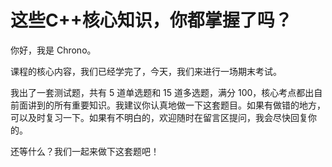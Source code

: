 # 这些C++核心知识，你都掌握了吗？

你好，我是 Chrono。

课程的核心内容，我们已经学完了，今天，我们来进行一场期末考试。

我出了一套测试题，共有 5 道单选题和 15 道多选题，满分 100，核心考点都出自前面讲到的所有重要知识。我建议你认真地做一下这套题目。如果有做错的地方，可以及时复习一下。如果有不明白的，欢迎随时在留言区提问，我会尽快回复你的。

还等什么？我们一起来做下这套题吧！


